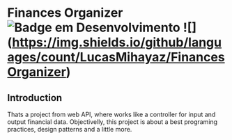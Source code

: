 # Finances Organizer ![Badge em Desenvolvimento](https://img.shields.io/static/v1?label=Status&message=EM%20DESENVOLVIMENTO&color=GREEN) ![] (https://img.shields.io/github/languages/count/LucasMihayaz/FinancesOrganizer)
<h2>Introduction</h2>
Thats a project from web API, where works like a controller for input and output financial data. Objectivelly, this project is about a best programing practices, design patterns and a little more. 
